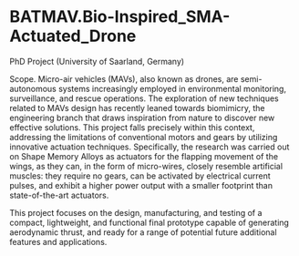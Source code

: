 # BATMAV.Bio-Inspired_SMA-Actuated_Drone
PhD Project (University of Saarland, Germany)

Scope. Micro-air vehicles (MAVs), also known as drones, are semi-autonomous systems increasingly employed in environmental monitoring, surveillance, and rescue operations. The exploration of new techniques related to MAVs design has recently leaned towards biomimicry, the engineering branch that draws inspiration from nature to discover new effective solutions. This project falls precisely within this context, addressing the limitations of conventional motors and gears by utilizing innovative actuation techniques. Specifically, the research was carried out on Shape Memory Alloys as actuators for the flapping movement of the wings, as they can, in the form of micro-wires, closely resemble artificial muscles: they require no gears, can be activated by electrical current pulses, and exhibit a higher power output with a smaller footprint than state-of-the-art actuators.  
  
This project focuses on the design, manufacturing, and testing of a compact, lightweight, and functional final prototype capable of generating aerodynamic thrust, and ready for a range of potential future additional features and applications.
